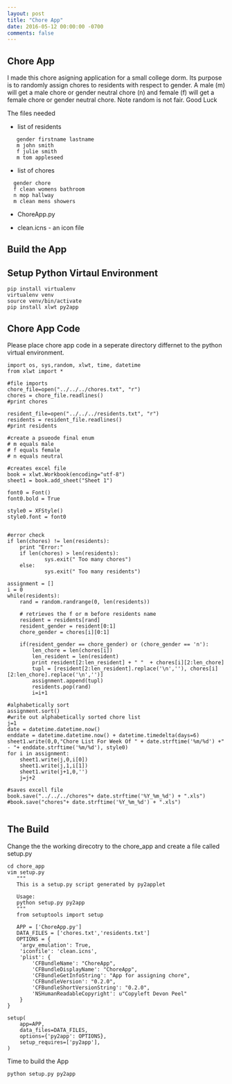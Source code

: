 ```yaml
---
layout: post
title: "Chore App"
date: 2016-05-12 00:00:00 -0700
comments: false
---
```

Chore App
-----
I made this chore asigning application for a small college dorm. Its purpose is to randomly assign chores to residents with respect to gender. A male (m) will get a male chore or gender neutral chore (n) and female (f) will get a female chore or gender neutral chore. Note random is not fair. Good Luck

The files needed

- list of residents

```
   gender firstname lastname
   m john smith
   f julie smith
   m tom appleseed
```

- list of chores

```
  gender chore
  f clean womens bathroom
  n mop hallway
  m clean mens showers
```

- ChoreApp.py

- clean.icns - an icon file

Build the App
-------


Setup Python Virtaul Environment
-----

```
pip install virtualenv
virtualenv venv
source venv/bin/activate
pip install xlwt py2app
```

Chore App Code
-----
Please place chore app code in a seperate directory differnet to the python virtual environment.

```
import os, sys,random, xlwt, time, datetime
from xlwt import *

#file imports
chore_file=open("../../../chores.txt", "r")
chores = chore_file.readlines()
#print chores

resident_file=open("../../../residents.txt", "r")
residents = resident_file.readlines()
#print residents

#create a psueode final enum
# m equals male
# f equals female
# n equals neutral

#creates excel file
book = xlwt.Workbook(encoding="utf-8")
sheet1 = book.add_sheet("Sheet 1")

font0 = Font()
font0.bold = True

style0 = XFStyle()
style0.font = font0


#error check
if len(chores) != len(residents):
    print "Error:"
    if len(chores) > len(residents):
            sys.exit(" Too many chores")
    else:
            sys.exit(" Too many residents")

assignment = []
i = 0
while(residents):
    rand = random.randrange(0, len(residents))

    # retrieves the f or m before residents name
    resident = residents[rand]
    resident_gender = resident[0:1]
    chore_gender = chores[i][0:1]

    if(resident_gender == chore_gender) or (chore_gender == 'n'):
        len_chore = len(chores[i])
        len_resident = len(resident)
        print resident[2:len_resident] + " "  + chores[i][2:len_chore]
        tupl = [resident[2:len_resident].replace('\n',''), chores[i][2:len_chore].replace('\n','')]
        assignment.append(tupl)
        residents.pop(rand)
        i=i+1

#alphabetically sort
assignment.sort()
#write out alphabetically sorted chore list
j=1
date = datetime.datetime.now()
enddate = datetime.datetime.now() + datetime.timedelta(days=6)
sheet1.write(0,0,"Chore List For Week Of " + date.strftime('%m/%d') +" - "+ enddate.strftime('%m/%d'), style0)
for i in assignment:
    sheet1.write(j,0,i[0])
    sheet1.write(j,1,i[1])
    sheet1.write(j+1,0,'')
    j=j+2

#saves excell file
book.save("../../../chores"+ date.strftime('%Y_%m_%d') + ".xls")
#book.save("chores"+ date.strftime('%Y_%m_%d') + ".xls")


```

The Build
-----
Change the the working direcotry to the chore_app and create a file called setup.py

```
cd chore_app
vim setup.py
   """
   This is a setup.py script generated by py2applet

   Usage:
   python setup.py py2app
   """
   from setuptools import setup

   APP = ['ChoreApp.py']
   DATA_FILES = ['chores.txt','residents.txt']
   OPTIONS = {
    'argv_emulation': True,
    'iconfile': 'clean.icns',
    'plist': {
        'CFBundleName': "ChoreApp",
        'CFBundleDisplayName': "ChoreApp",
        'CFBundleGetInfoString': "App for assigning chore",
        'CFBundleVersion': "0.2.0",
        'CFBundleShortVersionString': "0.2.0",
        'NSHumanReadableCopyright': u"Copyleft Devon Peel"
    }
}

setup(
    app=APP,
    data_files=DATA_FILES,
    options={'py2app': OPTIONS},
    setup_requires=['py2app'],
)

```

Time to build the App

```
python setup.py py2app
```

